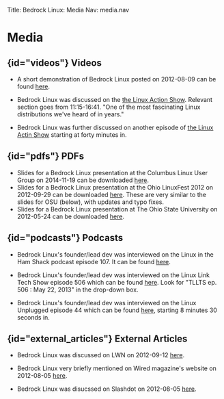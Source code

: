 Title: Bedrock Linux: Media
Nav: media.nav

Media
=====

## {id="videos"} Videos

- A short demonstration of Bedrock Linux posted on 2012-08-09 can be found
  [here](http://www.youtube.com/watch?v=MuYMBCcgs98).

- Bedrock Linux was discussed on the [the Linux Action Show](
  http://www.youtube.com/watch?v=9ca_Tm9cv1g&t=11m15s).  Relevant section goes
  from 11:15-16:41.  "One of the most fascinating Linux distributions we've
  heard of in years."

- Bedrock Linux was further discussed on another episode of [the Linux Actin Show](http://www.jupiterbroadcasting.com/59352/introducing-bedrock-linux-las-316/) starting at forty minutes in.



## {id="pdfs"} PDFs

- Slides for a Bedrock Linux presentation at the Columbus Linux User Group on
  2014-11-19 can be downloaded [here](bedrocklinux-colug.pdf).
- Slides for a Bedrock Linux presentation at the Ohio LinuxFest 2012 on
  2012-09-29 can be downloaded [here](bedrocklinux-olf.pdf).  These are very
  similar to the slides for OSU (below), with updates and typo fixes.
- Slides for a Bedrock Linux presentation at The Ohio State University on
  2012-05-24 can be downloaded [here](bedrocklinux-osu.pdf).

## {id="podcasts"} Podcasts

- Bedrock Linux's founder/lead dev was interviewed on the Linux in the Ham Shack podcast episode 107.  It can be found [here](http://lhspodcast.info/2013/06/lhs-episode-107-sorry-for-party-bedrocking/).

- Bedrock Linux's founder/lead dev was interviewed on the Linux Link Tech Show episode 506 which can be found [here](http://tllts.org/rsspage.php).  Look for "TLLTS ep. 506 : May 22, 2013" in the drop-down box.

- Bedrock Linux's founder/lead dev was interviewed on the Linux Unplugged episode 44 which can be found [here](http://www.jupiterbroadcasting.com/59617/bedrock-a-new-paradigm-lup-44/), starting 8 minutes 30 seconds in.


## {id="external\_articles"} External Articles

- Bedrock Linux was discussed on LWN on 2012-09-12
  [here](https://lwn.net/Articles/515709/).

- Bedrock Linux very briefly mentioned on Wired magazine's website on
  2012-08-05
  [here](http://www.wired.com/wiredenterprise/elsewhere/bedrock-linux-combines-benefits-of-other-linux-distros-20120805/).

- Bedrock Linux was disucssed on Slashdot on 2012-08-05
  [here](http://linux.slashdot.org/story/12/08/05/1211244/bedrock-linux-combines-benefits-of-other-linux-distros).
